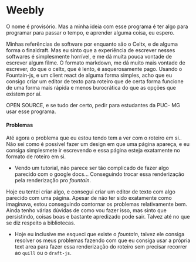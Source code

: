 # Weebly

O nome é provisório. Mas a minha ideia com esse programa é ter algo para programar para passar o tempo, e aprender alguma coisa, eu espero.

Minhas referências de software por enquanto são o Celtx, e de alguma forma o finaldraft. Mas eu sinto que a experiência de escrever nesses softwares é simplesmente horrível, e me dá muita pouca vontade de escrever algum filme. O formato markdown, me dá muito mais vontade de escrever, do que o celtx, que é lento, é asquerosamente pago. Usando o Fountain-js, e um client react de alguma forma simples, acho que eu consigo criar um editor de texto para roteiro que de certa forma funcione de uma forma mais rápida e menos burocrática do que as opções que existem por aí. 

OPEN SOURCE, e se tudo der certo, pedir para estudantes da PUC- MG usar esse programa. 


#### Problemas 

Até agora o problema que eu estou tendo tem a ver com o roteiro em si.. Não sei como é possível fazer um design em que uma página apareça, e eu consiga simplesmete ir escrevendo e essa página esteja exatamente no formato de roteiro em si. 

- Vendo um tutorial, não parece ser tão complicado de fazer algo parecido com o google docs... Conseguindo trocar essa renderização pela renderização pro *fountain*. 

Hoje eu tentei criar algo, e consegui criar um editor de texto com algo parecido com uma página. Apesar de não ter sido exatamente como imaginava, estou conseguindo contornar os problemas relativamente bem. Ainda tenho várias dúvidas de como vou fazer isso, mas sinto que persistindo, coisas boas e bastante apredizado pode sair. Talvez até no que se diz respeito a bibliotecas. 

- Hoje eu inclusive me esqueci que existe o *fountain*, talvez ele consiga resolver os meus problemas fazendo com que eu consiga usar a própria text area para fazer essa renderização do roteiro sem precisar recorrer ao `quill` ou o `draft-js`.




